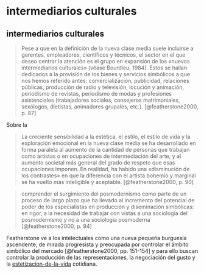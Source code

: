 # intermediarios culturales

## intermediarios culturales

 >
 > Pese a que en la definición de la nueva clase media suele incluirse a gerentes, empleadores, científicos y técnicos, el sector en el que deseo centrar la atención es el grupo en expansión de los «nuevos intermediarios culturales» (véase Bourdieu, 1984). Estos se hallan dedicados a la provisión de los bienes y servicios simbólicos a que nos hemos referido antes: comercialización, publicidad, relaciones públicas, producción de radio y televisión, locución y animación, periodismo de revistas, periodismo de modas y profesiones asistenciales (trabajadores sociales, consejeros matrimoniales, sexólogos, dietistas, animadores grupales, etc.). [@featherstone2000, p. 87]

Sobre la

 >
 > La creciente sensibilidad a la estética, el estilo, el estilo de vida y la exploración emocional en la nueva clase media se ha desarrollado en forma paralela al aumento de la cantidad de personas que trabajan como artistas o en ocupaciones de intermediación del arte, y al aumento societal más general del grado de respeto que esas ocupaciones imponen. En realidad, ha habido una «disminución de los contrastes» en que la diferencia con el artista bohemio y marginal se ha vuelto más inteligible y aceptable. [@featherstone2000, p. 90]

 >
 > comprender el surgimiento del posmodernismo como parte de un proceso de largo plazo que ha llevado al incremento del potencial de poder de los especialistas en producción y diseminación simbólicas: en rigor, a la necesidad de trabajar con vistas a una sociologia del posmodernismo y no a una sociología posmoderna [@featherstone2000, p. 94]

Featherstone ve a los intelectuales como una nueva pequeña burguesía ascendente, de mirada progresista y preocupada por controlar el ámbito simbólico del mercado [@featherstone2000, pp. 151-154] y para ello buscan controlar la producción de las representaciones, la negociación del gusto y la [estetizacion-de-la-vida](estetizacion-de-la-vida.md) cotidiana.
